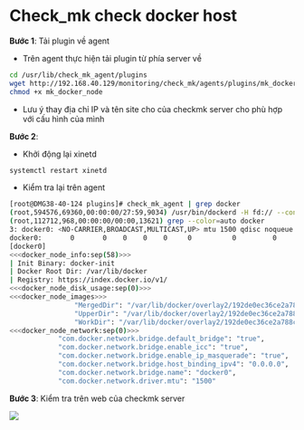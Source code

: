 # Check_mk check docker host

**Bước 1**: Tải plugin về agent

* Trên agent thực hiện tải plugin từ phía server về

```sh
cd /usr/lib/check_mk_agent/plugins
wget http://192.168.40.129/monitoring/check_mk/agents/plugins/mk_docker_node
chmod +x mk_docker_node
```
* Lưu ý thay địa chỉ IP và tên site cho của checkmk server cho phù hợp với cấu hình của mình

**Bước 2**:

* Khởi động lại xinetd

```sh
systemctl restart xinetd 
```

* Kiểm tra lại trên agent 

```sh
[root@DMG38-40-124 plugins]# check_mk_agent | grep docker
(root,594576,69360,00:00:00/27:59,9034) /usr/bin/dockerd -H fd:// --containerd=/run/containerd/containerd.sock
(root,112712,968,00:00:00/00:00,13621) grep --color=auto docker
3: docker0: <NO-CARRIER,BROADCAST,MULTICAST,UP> mtu 1500 qdisc noqueue state DOWN mode DEFAULT group default
docker0:       0       0    0    0    0     0          0         0        0       0    0    0    0     0       0          0
[docker0]
<<<docker_node_info:sep(58)>>>
| Init Binary: docker-init
| Docker Root Dir: /var/lib/docker
| Registry: https://index.docker.io/v1/
<<<docker_node_disk_usage:sep(0)>>>
<<<docker_node_images>>>
                "MergedDir": "/var/lib/docker/overlay2/192de0ec36ce2a788cf36d2fe23de95a4f66fed543601afe8c3297ff42aeda58/merged",
                "UpperDir": "/var/lib/docker/overlay2/192de0ec36ce2a788cf36d2fe23de95a4f66fed543601afe8c3297ff42aeda58/diff",
                "WorkDir": "/var/lib/docker/overlay2/192de0ec36ce2a788cf36d2fe23de95a4f66fed543601afe8c3297ff42aeda58/work"
<<<docker_node_network:sep(0)>>>
            "com.docker.network.bridge.default_bridge": "true",
            "com.docker.network.bridge.enable_icc": "true",
            "com.docker.network.bridge.enable_ip_masquerade": "true",
            "com.docker.network.bridge.host_binding_ipv4": "0.0.0.0",
            "com.docker.network.bridge.name": "docker0",
            "com.docker.network.driver.mtu": "1500"
```

**Bước 3**: Kiểm tra trên web của checkmk server 

<img src="../img/81.png">





